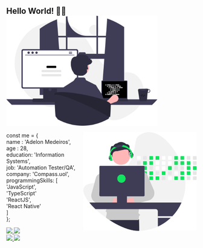 ## Hello World! 👋🏻 <img align="center" src="https://github.com/adelonmedeiros/adelonmedeiros/blob/main/git-adelonmedeiros.svg?raw=true" width="400"/>

<img align="right" src="https://github.com/adelonmedeiros/adelonmedeiros/blob/main/git-adelonmedeiros2.svg?raw=true" width="300"/>


 const me = { <br>
  name : 'Adelon Medeiros', <br>
  age : 28, <br>
  education: 'Information Systems', <br>
  job: 'Automation Tester/QA', <br>
  company: 'Compass.uol', <br>
  programmingSkills: [ <br>
   'JavaScript', <br>
   'TypeScript' <br>
   'ReactJS',  <br>
   'React Native' <br>
  ] <br>
 }; <br>

<div>
  <a href="https://github.com/adelonmedeiros">
    <img width="35%" src="https://github-readme-stats.vercel.app/api?username=adelonmedeiros&show_icons=true&theme=dark" />
 </a>
 <a>
    <img width="30%" src="https://github-readme-stats.vercel.app/api/top-langs/?username=adelonmedeiros&layout=compact&theme=dark" />
  </a>
</div>

<div>
  <a
    href="https://www.linkedin.com/in/adelon-medeiros-76ab6ab2"
    target="_blank"
  >
    <img
      src="https://img.shields.io/badge/-LinkedIn-%230077B5?style=for-the-badge&logo=linkedin&logoColor=white"
      target="_blank"
    />
  </a>

  <a href="https://instagram.com/delonzera" target="_blank">
    <img
      src="https://img.shields.io/badge/-Instagram-%23E4405F?style=for-the-badge&logo=instagram&logoColor=white"
      target="_blank"
    />
  </a>
</div>


  
  


